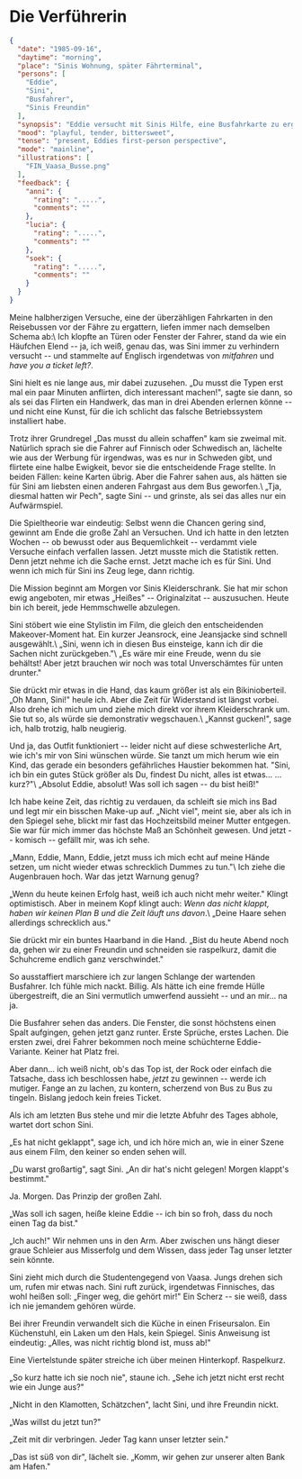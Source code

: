 # Die Verführerin

```json
{
  "date": "1985-09-16",
  "daytime": "morning",
  "place": "Sinis Wohnung, später Fährterminal",
  "persons": [
    "Eddie",
    "Sini",
    "Busfahrer",
    "Sinis Freundin"
  ],
  "synopsis": "Eddie versucht mit Sinis Hilfe, eine Busfahrkarte zu ergattern, scheitert jedoch. Sini stylt sie um, und Eddie bekommt ihre Haare raspelkurz geschnitten.",
  "mood": "playful, tender, bittersweet",
  "tense": "present, Eddies first-person perspective",
  "mode": "mainline",
  "illustrations": [
    "FIN_Vaasa_Busse.png"
  ],
  "feedback": {
    "anni": {
      "rating": ".....",
      "comments": ""
    },
    "lucia": {
      "rating": ".....",
      "comments": ""
    },
    "soek": {
      "rating": ".....",
      "comments": ""
    }
  }
}
```

Meine halbherzigen Versuche, eine der überzähligen Fahrkarten in den Reisebussen
vor der Fähre zu ergattern, liefen immer nach demselben Schema ab:\ Ich klopfte
an Türen oder Fenster der Fahrer, stand da wie ein Häufchen Elend -- ja, ich
weiß, genau das, was Sini immer zu verhindern versucht -- und stammelte auf
Englisch irgendetwas von *mitfahren* und *have you a ticket left?*.

Sini hielt es nie lange aus, mir dabei zuzusehen. „Du musst die Typen erst mal
ein paar Minuten anflirten, dich interessant machen!", sagte sie dann, so als
sei das Flirten ein Handwerk, das man in drei Abenden erlernen könne -- und
nicht eine Kunst, für die ich schlicht das falsche Betriebssystem installiert
habe.

Trotz ihrer Grundregel „Das musst du allein schaffen" kam sie zweimal mit.
Natürlich sprach sie die Fahrer auf Finnisch oder Schwedisch an, lächelte wie
aus der Werbung für irgendwas, was es nur in Schweden gibt, und flirtete eine
halbe Ewigkeit, bevor sie die entscheidende Frage stellte. In beiden Fällen:
keine Karten übrig. Aber die Fahrer sahen aus, als hätten sie für Sini am
liebsten einen anderen Fahrgast aus dem Bus geworfen.\ „Tja, diesmal hatten wir
Pech", sagte Sini -- und grinste, als sei das alles nur ein Aufwärmspiel.

Die Spieltheorie war eindeutig: Selbst wenn die Chancen gering sind, gewinnt am
Ende die große Zahl an Versuchen. Und ich hatte in den letzten Wochen -- ob
bewusst oder aus Bequemlichkeit -- verdammt viele Versuche einfach verfallen
lassen. Jetzt musste mich die Statistik retten. Denn jetzt nehme ich die Sache
ernst. Jetzt mache ich es für Sini. Und wenn ich mich für Sini ins Zeug lege,
dann richtig.

Die Mission beginnt am Morgen vor Sinis Kleiderschrank. Sie hat mir schon ewig
angeboten, mir etwas „Heißes" -- Originalzitat -- auszusuchen. Heute bin ich
bereit, jede Hemmschwelle abzulegen.

Sini stöbert wie eine Stylistin im Film, die gleich den entscheidenden
Makeover-Moment hat. Ein kurzer Jeansrock, eine Jeansjacke sind schnell
ausgewählt.\ „Sini, wenn ich in diesen Bus einsteige, kann ich dir die Sachen
nicht zurückgeben."\ „Es wäre mir eine Freude, wenn du sie behältst! Aber jetzt
brauchen wir noch was total Unverschämtes für unten drunter."

Sie drückt mir etwas in die Hand, das kaum größer ist als ein Bikinioberteil.\
„Oh Mann, Sini!" heule ich. Aber die Zeit für Widerstand ist längst vorbei. Also
drehe ich mich um und ziehe mich direkt vor ihrem Kleiderschrank um. Sie tut so,
als würde sie demonstrativ wegschauen.\ „Kannst gucken!\", sage ich, halb
trotzig, halb neugierig.

Und ja, das Outfit funktioniert -- leider nicht auf diese schwesterliche Art,
wie ich's mir von Sini wünschen würde. Sie tanzt um mich herum wie ein Kind, das
gerade ein besonders gefährliches Haustier bekommen hat. "Sini, ich bin ein
gutes Stück größer als Du, findest Du nicht, alles ist etwas… …kurz?"\ „Absolut
Eddie, absolut! Was soll ich sagen -- du bist heiß!"

Ich habe keine Zeit, das richtig zu verdauen, da schleift sie mich ins Bad und
legt mir ein bisschen Make-up auf. „Nicht viel", meint sie, aber als ich in den
Spiegel sehe, blickt mir fast das Hochzeitsbild meiner Mutter entgegen. Sie war
für mich immer das höchste Maß an Schönheit gewesen. Und jetzt -- komisch --
gefällt mir, was ich sehe.

„Mann, Eddie, Mann, Eddie, jetzt muss ich mich echt auf meine Hände setzen, um
nicht wieder etwas schrecklich Dummes zu tun."\ Ich ziehe die Augenbrauen hoch.
War das jetzt Warnung genug?

„Wenn du heute keinen Erfolg hast, weiß ich auch nicht mehr weiter." Klingt
optimistisch. Aber in meinem Kopf klingt auch: *Wenn das nicht klappt, haben wir
keinen Plan B und die Zeit läuft uns davon*.\ „Deine Haare sehen allerdings
schrecklich aus."

Sie drückt mir ein buntes Haarband in die Hand. „Bist du heute Abend noch da,
gehen wir zu einer Freundin und schneiden sie raspelkurz, damit die Schuhcreme
endlich ganz verschwindet."

So ausstaffiert marschiere ich zur langen Schlange der wartenden Busfahrer. Ich
fühle mich nackt. Billig. Als hätte ich eine fremde Hülle übergestreift, die an
Sini vermutlich umwerfend aussieht -- und an mir… na ja.

Die Busfahrer sehen das anders. Die Fenster, die sonst höchstens einen Spalt
aufgingen, gehen jetzt ganz runter. Erste Sprüche, erstes Lachen. Die ersten
zwei, drei Fahrer bekommen noch meine schüchterne Eddie-Variante. Keiner hat
Platz frei.

Aber dann… ich weiß nicht, ob's das Top ist, der Rock oder einfach die Tatsache,
dass ich beschlossen habe, *jetzt* zu gewinnen -- werde ich mutiger. Fange an zu
lachen, zu kontern, scherzend von Bus zu Bus zu tingeln. Bislang jedoch kein
freies Ticket.

Als ich am letzten Bus stehe und mir die letzte Abfuhr des Tages abhole, wartet
dort schon Sini.

„Es hat nicht geklappt", sage ich, und ich höre mich an, wie in einer Szene aus
einem Film, den keiner so enden sehen will.

„Du warst großartig", sagt Sini. „An dir hat's nicht gelegen! Morgen klappt's
bestimmt."

Ja. Morgen. Das Prinzip der großen Zahl.

„Was soll ich sagen, heiße kleine Eddie -- ich bin so froh, dass du noch einen
Tag da bist."

„Ich auch!" Wir nehmen uns in den Arm. Aber zwischen uns hängt dieser graue
Schleier aus Misserfolg und dem Wissen, dass jeder Tag unser letzter sein
könnte.

Sini zieht mich durch die Studentengegend von Vaasa. Jungs drehen sich um, rufen
mir etwas nach. Sini ruft zurück, irgendetwas Finnisches, das wohl heißen soll:
„Finger weg, die gehört mir!" Ein Scherz -- sie weiß, dass ich nie jemandem
gehören würde.

Bei ihrer Freundin verwandelt sich die Küche in einen Friseursalon. Ein
Küchenstuhl, ein Laken um den Hals, kein Spiegel. Sinis Anweisung ist eindeutig:
„Alles, was nicht richtig blond ist, muss ab!"

Eine Viertelstunde später streiche ich über meinen Hinterkopf. Raspelkurz.

„So kurz hatte ich sie noch nie", staune ich. „Sehe ich jetzt nicht erst recht
wie ein Junge aus?"

„Nicht in den Klamotten, Schätzchen", lacht Sini, und ihre Freundin nickt.

„Was willst du jetzt tun?"

„Zeit mit dir verbringen. Jeder Tag kann unser letzter sein."

„Das ist süß von dir", lächelt sie. „Komm, wir gehen zur unserer alten Bank am
Hafen."
